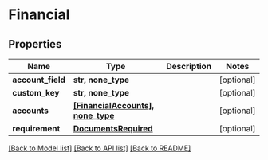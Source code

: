 # Financial


## Properties
Name | Type | Description | Notes
------------ | ------------- | ------------- | -------------
**account_field** | **str, none_type** |  | [optional] 
**custom_key** | **str, none_type** |  | [optional] 
**accounts** | [**[FinancialAccounts], none_type**](FinancialAccounts.md) |  | [optional] 
**requirement** | [**DocumentsRequired**](DocumentsRequired.md) |  | [optional] 

[[Back to Model list]](../README.md#documentation-for-models) [[Back to API list]](../README.md#documentation-for-api-endpoints) [[Back to README]](../README.md)


